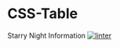 # CSS-Table
Starry Night Information
[![linter](https://github.com/Damirlan-Amerzhan/CSS-Table/workflows/linter/badge.svg)](https://github.com/marketplace/actions/super-linter)
